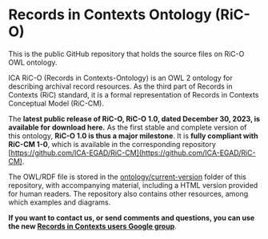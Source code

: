 
# Records in Contexts Ontology (RiC-O)


This is the public GitHub repository that holds the source files on RiC-O OWL ontology.

ICA RiC-O (Records in Contexts-Ontology) is an OWL 2 ontology for describing archival record resources. As the third part of Records in Contexts (RiC) standard, it is a formal representation of Records in Contexts Conceptual Model (RiC-CM).



The **latest public release of RiC-O, RiC-O 1.0, dated December 30, 2023, is available for download here.** As the first stable and complete version of this ontology, **RiC-O 1.0 is
               thus a major milestone**.  It is **fully compliant with RiC-CM 1-0**, which is available in the corresponding repository [https://github.com/ICA-EGAD/RiC-CM](https://github.com/ICA-EGAD/RiC-CM).

               
The OWL/RDF file is stored in the [ontology/current-version](./ontology/current-version) folder of this repository, with accompanying material, including a HTML version provided for human readers.
The repository also contains other resources, among which examples and diagrams.


**If you want to contact us, or send comments and questions, you can use the new [Records in Contexts users Google group](https://groups.google.com/g/Records_in_Contexts_users)**.
 
